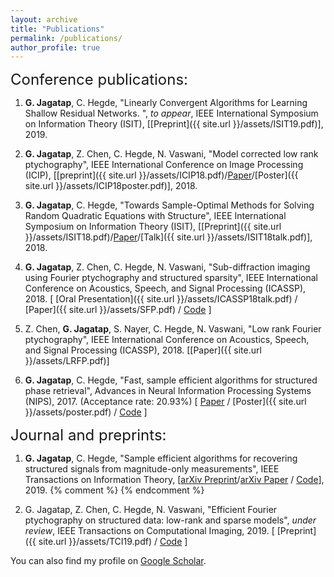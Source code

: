 ```yaml
---
layout: archive
title: "Publications"
permalink: /publications/
author_profile: true
---
```


<font size="+2"> Conference publications: </font>

1. **G. Jagatap**, C. Hegde, "Linearly Convergent Algorithms for Learning Shallow Residual Networks. ", *to appear*, IEEE International Symposium on Information Theory (ISIT), [[Preprint]({{ site.url }}/assets/ISIT19.pdf)], 2019.


2. **G. Jagatap**, Z. Chen, C. Hegde, N. Vaswani, "Model corrected low rank ptychography",  IEEE International Conference on Image Processing (ICIP), [[preprint]({{ site.url }}/assets/ICIP18.pdf)/<a target="_blank" href='https://ieeexplore.ieee.org/document/8451403'>Paper</a>/[Poster]({{ site.url }}/assets/ICIP18poster.pdf)], 2018.


3. **G. Jagatap**, C. Hegde, "Towards Sample-Optimal Methods for Solving Random Quadratic Equations with Structure", IEEE International Symposium on Information Theory (ISIT), [[Preprint]({{ site.url }}/assets/ISIT18.pdf)/<a target="_blank" href='https://ieeexplore.ieee.org/document/8437770'>Paper</a>/[Talk]({{ site.url }}/assets/ISIT18talk.pdf)], 2018.

4. **G. Jagatap**, Z. Chen, C. Hegde, N. Vaswani, "Sub-diffraction imaging using Fourier ptychography
and structured sparsity", IEEE International Conference on Acoustics, Speech, and Signal Processing (ICASSP), 2018. [ [Oral Presentation]({{ site.url }}/assets/ICASSP18talk.pdf) / [Paper]({{ site.url }}/assets/SFP.pdf) / <a target="_blank" href='https://github.com/GauriJagatap/copram-for-ptycho'>Code</a> ]

5. Z. Chen, **G. Jagatap**, S. Nayer, C. Hegde, N. Vaswani, "Low rank Fourier ptychography", IEEE International Conference on Acoustics, Speech, and Signal Processing (ICASSP), 2018. [[Paper]({{ site.url }}/assets/LRFP.pdf)]

6. **G. Jagatap**, C. Hegde, "Fast, sample efficient algorithms for structured phase retrieval", Advances in Neural Information Processing Systems (NIPS), 2017. (Acceptance rate: 20.93%) [ <a target="_blank" href='http://papers.nips.cc/paper/7077-fast-sample-efficient-algorithms-for-structured-phase-retrieval'>Paper</a> / [Poster]({{ site.url }}/assets/poster.pdf) / <a target="_blank" href='https://github.com/GauriJagatap/model-copram'>Code</a> ]

<font size="+2"> Journal and preprints: </font>

1. **G. Jagatap**, C. Hegde, "Sample efficient algorithms for recovering structured signals from magnitude-only measurements", IEEE Transactions on Information Theory, 
[<a target="_blank" href='https://arxiv.org/abs/1705.06412'>arXiv Preprint</a>/<a target="_blank" href='https://arxiv.org/abs/1705.06412'>arXiv Paper</a> / <a target="_blank" href='https://github.com/GauriJagatap/model-copram'>Code</a>], 2019.
{% comment %}
{% endcomment %}

2. G. Jagatap, Z. Chen, C. Hegde, N. Vaswani, "Efficient Fourier ptychography on structured data: low-rank and sparse models", *under review*,  IEEE Transactions on Computational Imaging, 2019. [ [Preprint]({{ site.url }}/assets/TCI19.pdf) / <a target="_blank" href='https://github.com/GauriJagatap/copram-for-ptycho'>Code</a> ]

You can also find my profile on <a target="_blank" href='https://scholar.google.com/citations?user=B7-TNaIAAAAJ&hl=en'>Google Scholar</a>.


